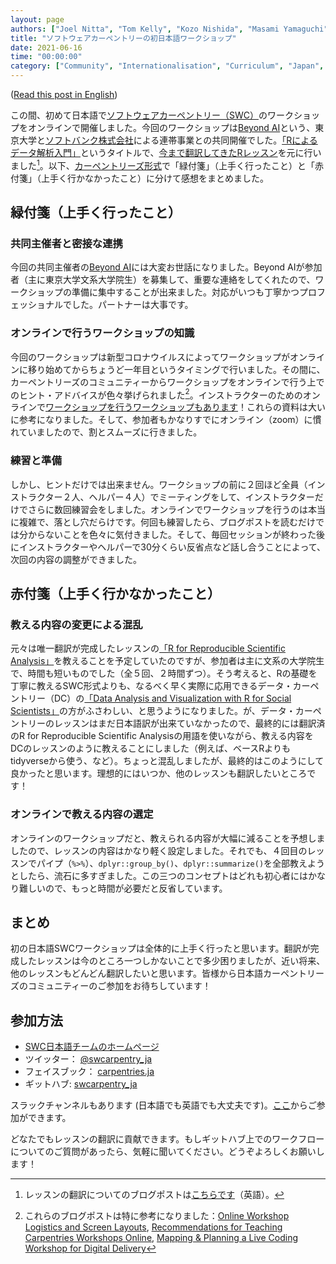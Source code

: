 ```yaml
---
layout: page
authors: ["Joel Nitta", "Tom Kelly", "Kozo Nishida", "Masami Yamaguchi"]
title: "ソフトウェアカーペントリーの初日本語ワークショップ"
date: 2021-06-16
time: "00:00:00"
category: ["Community", "Internationalisation", "Curriculum", "Japan", "Online"]
---
```


([Read this post in English](https://carpentries.org/blog/2021/06/first-japanese-r-workshop-en/))

この間、初めて日本語で[ソフトウェアカーペントリー（SWC）](https://software-carpentry.org/)のワークショップをオンラインで開催しました。今回のワークショップは[Beyond AI](https://beyondai.jp/)という、東京大学と[ソフトバンク株式会社](https://www.softbank.jp)による連帯事業との共同開催でした。[「Rによるデータ解析入門」](https://swcarpentry-ja.github.io/2021-04-02-todai-online-ja/)というタイトルで、[今まで翻訳してきたRレッスン](https://swcarpentry-ja.github.io/r-novice-gapminder/ja/)を元に行いました[^prev-blog]。以下、[カーペントリーズ形式](https://datacarpentry.org/blog/2017/06/minute-cards)で「緑付箋」（上手く行ったこと）と「赤付箋」（上手く行かなかったこと）に分けて感想をまとめました。

## 緑付箋（上手く行ったこと）

### 共同主催者と密接な連携

今回の共同主催者の[Beyond AI](https://beyondai.jp/)には大変お世話になりました。Beyond AIが参加者（主に東京大学文系大学院生）を募集して、重要な連絡をしてくれたので、ワークショップの準備に集中することが出来ました。対応がいつも丁寧かつプロフェッショナルでした。パートナーは大事です。　

### オンラインで行うワークショップの知識

今回のワークショップは新型コロナウイルスによってワークショップがオンラインに移り始めてからちょうど一年目というタイミングで行いました。その間に、カーペントリーズのコミュニティーからワークショップをオンラインで行う上でのヒント・アドバイスが色々挙げられました[^links]。インストラクターのためのオンラインで[ワークショップを行うワークショップもあります](https://carpentries.github.io/instructor-training-bonus-modules/01-online-workshops-module-1/index.html)！これらの資料は大いに参考になりました。そして、参加者もかなりすでにオンライン（zoom）に慣れていましたので、割とスムーズに行きました。

### 練習と準備

しかし、ヒントだけでは出来ません。ワークショップの前に２回ほど全員（インストラクター２人、ヘルパー４人）でミーティングをして、インストラクターだけでさらに数回練習会をしました。オンラインでワークショップを行うのは本当に複雑で、落とし穴だらけです。何回も練習したら、ブログポストを読むだけでは分からないことを色々に気付きました。そして、毎回セッションが終わった後にインストラクターやヘルパーで30分くらい反省点など話し合うことによって、次回の内容の調整ができました。

## 赤付箋（上手く行かなかったこと）

### 教える内容の変更による混乱

元々は唯一翻訳が完成したレッスンの[「R for Reproducible Scientific Analysis」](https://swcarpentry-ja.github.io/r-novice-gapminder/ja/)を教えることを予定していたのですが、参加者は主に文系の大学院生で、時間も短いものでした（全５回、２時間ずつ）。そう考えると、Rの基礎を丁寧に教えるSWC形式よりも、なるべく早く実際に応用できるデータ・カーペントリー（DC）の[「Data Analysis and Visualization with R for Social Scientists」](https://datacarpentry.org/r-socialsci/)の方がふさわしい、と思うようになりました。が、データ・カーペントリーのレッスンはまだ日本語訳が出来ていなかったので、最終的には翻訳済のR for Reproducible Scientific Analysisの用語を使いながら、教える内容をDCのレッスンのように教えることにしました（例えば、ベースRよりもtidyverseから使う、など）。ちょっと混乱しましたが、最終的はこのようにして良かったと思います。理想的にはいつか、他のレッスンも翻訳したいところです！

### オンラインで教える内容の選定

オンラインのワークショップだと、教えられる内容が大幅に減ることを予想しましたので、レッスンの内容はかなり軽く設定しました。それでも、４回目のレッスンでパイプ（`%>%`）、`dplyr::group_by()`、`dplyr::summarize()`を全部教えようとしたら、流石に多すぎました。この三つのコンセプトはどれも初心者にはかなり難しいので、もっと時間が必要だと反省しています。

## まとめ

初の日本語SWCワークショップは全体的に上手く行ったと思います。翻訳が完成したレッスンは今のところ一つしかないことで多少困りましたが、近い将来、他のレッスンもどんどん翻訳したいと思います。皆様から日本語カーペントリーズのコミュニティーのご参加をお待ちしています！

## 参加方法

- [SWC日本語チームのホームページ](https://swcarpentry-ja.github.io/)
- ツイッター： [@swcarpentry_ja](https://twitter.com/swcarpentry_ja)
- フェイスブック： [carpentries.ja](https://www.facebook.com/carpentries.ja)
- ギットハブ: [swcarpentry_ja](https://github.com/swcarpentry-ja)
 
スラックチャンネルもあります (日本語でも英語でも大丈夫です)。[ここ](https://carpentries-ja.herokuapp.com/)からご参加ができます。

どなたでもレッスンの翻訳に貢献できます。もしギットハブ上でのワークフローについてのご質問があったら、気軽に聞いてください。どうぞよろしくお願いします！

[^prev-blog]: レッスンの翻訳についてのブログポストは[こちらです](https://carpentries.org/blog/2021/02/complete-R-lesson-japanese/)（英語）。

[^links]: これらのブログポストは特に参考になりました：[Online Workshop Logistics and Screen Layouts](https://carpentries.org/blog/2020/06/online-workshop-logistics-and_screen-layouts/), [Recommendations for Teaching Carpentries Workshops Online](https://carpentries.org/online-workshop-recommendations/), [Mapping & Planning a Live Coding Workshop for Digital Delivery](https://carpentries.org/blog/2020/04/plan-map-live-coding-workshop/#my-personal-teaching-setup)
